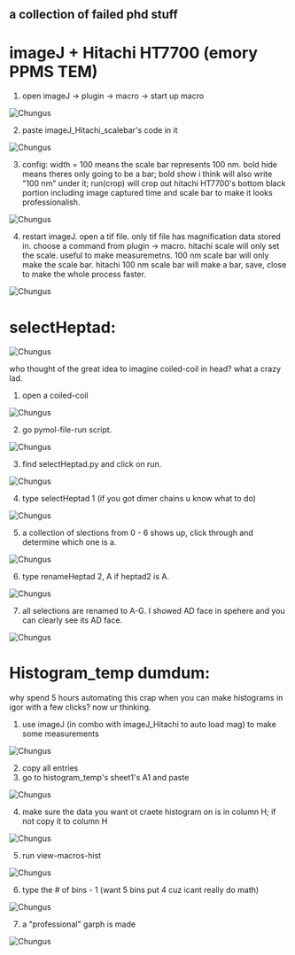 a collection of failed phd stuff
-------------------------------
# imageJ + Hitachi  HT7700 (emory PPMS TEM)
1. open imageJ -> plugin -> macro -> start up macro

![Chungus](https://github.com/syw784/dumpcake/raw/master/readme/ij1.PNG)

2. paste imageJ_Hitachi_scalebar's code in it

![Chungus](https://github.com/syw784/dumpcake/raw/master/readme/ij2.PNG)

3. config: width = 100 means the scale bar represents 100 nm. bold hide means theres only going to be a bar; bold show i think will also write "100 nm" under it; run(crop) will crop out hitachi HT7700's bottom black portion including image captured time and scale bar to make it looks professionalish.

![Chungus](https://github.com/syw784/dumpcake/raw/master/readme/hj3.PNG)

4. restart imageJ. open a tif file. only tif file has magnification data stored in. choose a command from plugin -> macro.
hitachi scale will only set the scale. useful to make measuremetns.
100 nm scale bar will only make the scale bar. 
hitachi 100 nm scale bar will make a bar, save, close to make the whole process faster.

![Chungus](https://github.com/syw784/dumpcake/raw/master/readme/ij4.PNG)


# selectHeptad:

![Chungus](https://github.com/syw784/dumpcake/raw/master/readme/dfpksdfdfs.PNG)

who thought of the great idea to imagine coiled-coil in head? what a crazy lad.
1. open a coiled-coil

![Chungus](https://github.com/syw784/dumpcake/raw/master/readme/hp1.PNG)

2. go pymol-file-run script.

![Chungus](https://github.com/syw784/dumpcake/raw/master/readme/hp2.PNG)

3. find selectHeptad.py and click on run.

![Chungus](https://github.com/syw784/dumpcake/raw/master/readme/hp3.PNG)

4. type selectHeptad 1 (if you got dimer chains u know what to do)

![Chungus](https://github.com/syw784/dumpcake/raw/master/readme/hp4.PNG)

5. a collection of slections from 0 - 6 shows up, click through and determine which one is a.

![Chungus](https://github.com/syw784/dumpcake/raw/master/readme/hp5.PNG)

6. type renameHeptad 2, A if heptad2 is A.

![Chungus](https://github.com/syw784/dumpcake/raw/master/readme/hp6.PNG)

7. all selections are renamed to A-G. I showed AD face in spehere and you can clearly see its AD face.


![Chungus](https://github.com/syw784/dumpcake/raw/master/readme/hp7.PNG)


# Histogram_temp dumdum:
why spend 5 hours automating this crap when you can make histograms in igor with a few clicks? now ur thinking. 

1. use imageJ (in combo with imageJ_Hitachi to auto load mag) to make some measurements

![Chungus](https://github.com/syw784/dumpcake/raw/master/readme/histtemp1.PNG)

2. copy all entries 
3. go to histogram_temp's sheet1's A1 and paste

![Chungus](https://github.com/syw784/dumpcake/raw/master/readme/histtemp12.PNG)

4. make sure the data you want ot craete histogram on is in column H; if not copy it to column H

![Chungus](https://github.com/syw784/dumpcake/raw/master/readme/histtemp3.PNG)

5. run view-macros-hist

![Chungus](https://github.com/syw784/dumpcake/raw/master/readme/histtem555.PNG)

6. type the # of bins - 1 (want 5 bins put 4 cuz icant really do math)

![Chungus](https://github.com/syw784/dumpcake/raw/master/readme/55555.PNG)

7. a "professional" garph is made

![Chungus](https://github.com/syw784/dumpcake/raw/master/readme/4324234234322.PNG)

